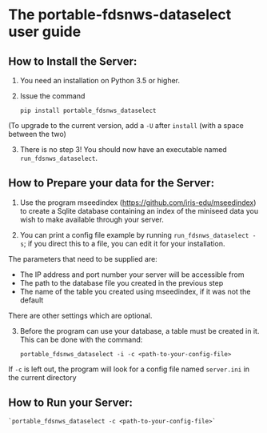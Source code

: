 # The portable-fdsnws-dataselect user guide

## How to Install the Server:

1. You need an installation on Python 3.5 or higher.

2. Issue the command

    `pip install portable_fdsnws_dataselect`
    
(To upgrade to the current version, add a `-U` after `install` (with a space between the two)

3.  There is no step 3!  You should now have an executable named `run_fdsnws_dataselect`.


## How to Prepare your data for the Server:

1. Use the program mseedindex (https://github.com/iris-edu/mseedindex) to create a Sqlite database containing an index of the miniseed data you wish to make available through your server.

2. You can print a config file example by running `run_fdsnws_dataselect -s`; if you direct this to a file, you can edit it for your installation.

The parameters that need to be supplied are:

* The IP address and port number your server will be accessible from
* The path to the database file you created in the previous step
* The name of the table you created using mseedindex, if it was not the default

There are other settings which are optional.

3. Before the program can use your database, a table must be created in it.  This can be done with the command:

    `portable_fdsnws_dataselect -i -c <path-to-your-config-file>`
    
If `-c` is left out, the program will look for a config file named `server.ini` in the current directory

## How to Run your Server:

    `portable_fdsnws_dataselect -c <path-to-your-config-file>`


